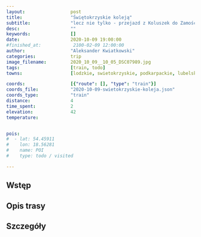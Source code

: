 ```yaml
---
layout:                 post
title:                  "Świętokrzyskie koleją"
subtitle:               "lecz nie tylko - przejazd z Koluszek do Zamościa"
desc:                   ""
keywords:               []
date:                   2020-10-09 19:00:00
#finished_at:            2100-02-09 12:00:00
author:                 "Aleksander Kwiatkowski"
categories:             trip
image_filename:         2020_10_09__10_05_DSC07989.jpg
tags:                   [train, todo]
towns:                  [lodzkie, swietokrzyskie, podkarpackie, lubelskie]

coords:                 [{"route": [], "type": "train"}]
coords_file:            "2020-10-09-swietokrzyskie-koleja.json"
coords_type:            "train"
distance:               4
time_spent:             2
elevation:              42
temperature:            


pois:
#  - lat: 54.45911
#    lon: 18.56281
#    name: POI
#    type: todo / visited

---
```



## Wstęp

## Opis trasy

## Szczegóły
